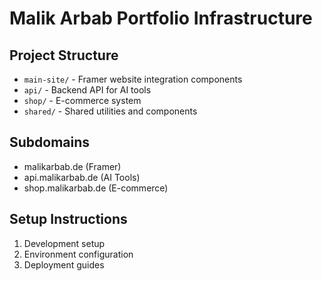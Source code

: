 # Malik Arbab Portfolio Infrastructure

## Project Structure
- `main-site/` - Framer website integration components
- `api/` - Backend API for AI tools
- `shop/` - E-commerce system
- `shared/` - Shared utilities and components

## Subdomains
- malikarbab.de (Framer)
- api.malikarbab.de (AI Tools)
- shop.malikarbab.de (E-commerce)

## Setup Instructions
1. Development setup
2. Environment configuration
3. Deployment guides
